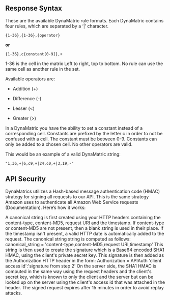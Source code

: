 Response Syntax
---------------

These are the available DynaMatric rule formats.  Each DynaMatric contains four rules, which are separated by a ‘|’ character.

    {1-36},{1-36},{operator}

**or**    
    
    {1-36},c{constant[0-9]},+

1-36 is the cell in the matrix Left to right, top to bottom. No rule can use the same cell as another rule in the set.

Available operators are:
* Addition (+)

* Difference (-)

* Lesser (<)

* Greater (>)

In a DynaMatric you have the ability to set a constant instead of a corresponding cell.  Constants are prefixed by the letter c in order to not be confused with a cell. The constant must be between 0-9. Constants can only be added to a chosen cell. No other operators are valid.

This would be an example  of a valid DynaMatric string: 

    "1,36,+|6,c9,+|24,c0,+|3,19,-"
API Security
-----------

DynaMatrics utilizes a Hash-based message authentication code (HMAC) strategy for signing all requests to our API.   This is the same strategy Amazon uses to authenticate all Amazon Web Service requests (Documentation).  Here’s how it works:

A canonical string is first created using your HTTP headers containing the content-type, content-MD5, request URI and the timestamp. If content-type or content-MD5 are not present, then a blank string is used in their place. If the timestamp isn't present, a valid HTTP date is automatically added to the request. 
The canonical string string is computed as follows:
canonical_string = 'content-type,content-MD5,request URI,timestamp'
This string is then used to create the signature which is a Base64 encoded SHA1 HMAC, using the client's private secret key.
This signature is then added as the Authorization HTTP header in the form:
Authorization = APIAuth 'client access id':'signature from step 2'
On the server side, the SHA1 HMAC is computed in the same way using the request headers and the client's secret key, which is known to only the client and the server but can be looked up on the server using the client's access id that was attached in the header.  The signed request expires after 15 minutes in order to avoid replay attacks.
